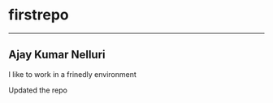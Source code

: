 # firstrepo
--------------------------

## Ajay Kumar Nelluri

I like to work in a frinedly environment

Updated the repo